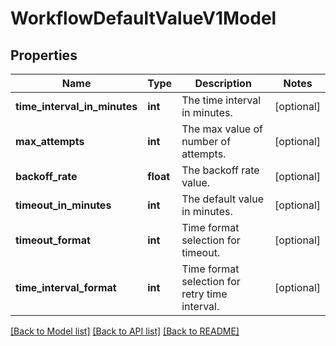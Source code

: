 # WorkflowDefaultValueV1Model

## Properties
Name | Type | Description | Notes
------------ | ------------- | ------------- | -------------
**time_interval_in_minutes** | **int** | The time interval in minutes. | [optional] 
**max_attempts** | **int** | The max value of number of attempts. | [optional] 
**backoff_rate** | **float** | The backoff rate value. | [optional] 
**timeout_in_minutes** | **int** | The default value in minutes. | [optional] 
**timeout_format** | **int** | Time format selection for timeout. | [optional] 
**time_interval_format** | **int** | Time format selection for retry time interval. | [optional] 

[[Back to Model list]](../README.md#documentation-for-models) [[Back to API list]](../README.md#documentation-for-api-endpoints) [[Back to README]](../README.md)


